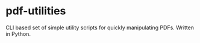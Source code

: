 # pdf-utilities
CLI based set of simple utility scripts for quickly manipulating PDFs. Written in Python.
